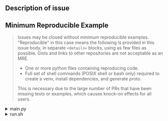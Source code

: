 ## Description of issue


## Minimum Reproducible Example

> Issues may be closed without minimum reproducible examples. "Reproducible" in this case
> means the following is provided in this issue body, in separate `<details>` blocks, using as few files as possible. Gists
> and links to other repositories are not acceptable as an MRE.
>
> - One or more python files containing reproducing code.
> - Full set of shell commands (POSIX shell or bash only) required to create a venv, install
>   dependencies, and generate proto.
>
> This is necessary due to the large number of PRs that have been missing tests or examples, which
> causes knock-on effects for all users.

<details>
<summary>main.py</summary>

```py
# Full python code to reproduce
if __name__ == "__main__":
    ...
```

</details>

<details>
<summary>run.sh</summary>

```sh
#!/usr/bin/env bash
set -o errexit -o nounset -o pipefail
python -m venv venv
source ./venv/bin/activate
pip install $INSERT_DEPENDENCIES_HERE
python main.py
```

</details>
